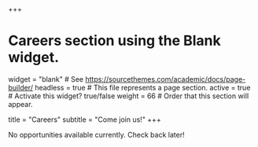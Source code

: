 +++
# Careers section using the Blank widget.
widget = "blank"  # See https://sourcethemes.com/academic/docs/page-builder/
headless = true  # This file represents a page section.
active = true  # Activate this widget? true/false
weight = 66  # Order that this section will appear.

title = "Careers"
subtitle = "Come join us!"
+++
<!-- ## **Campus Lightbox**

| Job Title            | Description                                        | Apply
| ---------------------| ------------------------------------------------- | ---------
| Software Engineer    | Full stack web developer with ReactJS experience. | [Click Here](https://hi.com)

## **Malhar** 

| Job Title      | Description                                   | Apply
| ---------------| -------------------------------------------- | ---------
| Artist         | Build artistic ideas to raise awareness.     | [Click Here](https://hi.com) -->

No opportunities available currently. Check back later!

